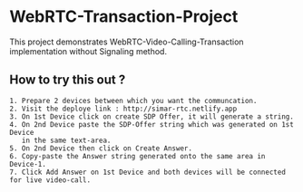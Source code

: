 # WebRTC-Transaction-Project

This project demonstrates WebRTC-Video-Calling-Transaction implementation without Signaling method.

## How to try this out ?
    1. Prepare 2 devices between which you want the communcation.
    2. Visit the deploye link : http://simar-rtc.netlify.app
    3. On 1st Device click on create SDP Offer, it will generate a string.
    4. On 2nd Device paste the SDP-Offer string which was generated on 1st Device
       in the same text-area.
    5. On 2nd Device then click on Create Answer.
    6. Copy-paste the Answer string generated onto the same area in Device-1.
    7. Click Add Answer on 1st Device and both devices will be connected for live video-call.
